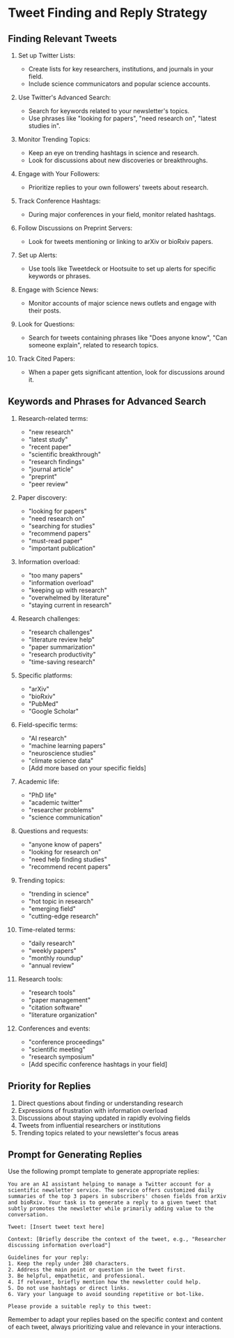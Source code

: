# Tweet Finding and Reply Strategy

## Finding Relevant Tweets

1. Set up Twitter Lists:
   - Create lists for key researchers, institutions, and journals in your field.
   - Include science communicators and popular science accounts.

2. Use Twitter's Advanced Search:
   - Search for keywords related to your newsletter's topics.
   - Use phrases like "looking for papers", "need research on", "latest studies in".

3. Monitor Trending Topics:
   - Keep an eye on trending hashtags in science and research.
   - Look for discussions about new discoveries or breakthroughs.

4. Engage with Your Followers:
   - Prioritize replies to your own followers' tweets about research.

5. Track Conference Hashtags:
   - During major conferences in your field, monitor related hashtags.

6. Follow Discussions on Preprint Servers:
   - Look for tweets mentioning or linking to arXiv or bioRxiv papers.

7. Set up Alerts:
   - Use tools like Tweetdeck or Hootsuite to set up alerts for specific keywords or phrases.

8. Engage with Science News:
   - Monitor accounts of major science news outlets and engage with their posts.

9. Look for Questions:
   - Search for tweets containing phrases like "Does anyone know", "Can someone explain", related to research topics.

10. Track Cited Papers:
    - When a paper gets significant attention, look for discussions around it.

## Keywords and Phrases for Advanced Search

1. Research-related terms:
   - "new research"
   - "latest study"
   - "recent paper"
   - "scientific breakthrough"
   - "research findings"
   - "journal article"
   - "preprint"
   - "peer review"

2. Paper discovery:
   - "looking for papers"
   - "need research on"
   - "searching for studies"
   - "recommend papers"
   - "must-read paper"
   - "important publication"

3. Information overload:
   - "too many papers"
   - "information overload"
   - "keeping up with research"
   - "overwhelmed by literature"
   - "staying current in research"

4. Research challenges:
   - "research challenges"
   - "literature review help"
   - "paper summarization"
   - "research productivity"
   - "time-saving research"

5. Specific platforms:
   - "arXiv"
   - "bioRxiv"
   - "PubMed"
   - "Google Scholar"

6. Field-specific terms:
   - "AI research"
   - "machine learning papers"
   - "neuroscience studies"
   - "climate science data"
   - [Add more based on your specific fields]

7. Academic life:
   - "PhD life"
   - "academic twitter"
   - "researcher problems"
   - "science communication"

8. Questions and requests:
   - "anyone know of papers"
   - "looking for research on"
   - "need help finding studies"
   - "recommend recent papers"

9. Trending topics:
   - "trending in science"
   - "hot topic in research"
   - "emerging field"
   - "cutting-edge research"

10. Time-related terms:
    - "daily research"
    - "weekly papers"
    - "monthly roundup"
    - "annual review"

11. Research tools:
    - "research tools"
    - "paper management"
    - "citation software"
    - "literature organization"

12. Conferences and events:
    - "conference proceedings"
    - "scientific meeting"
    - "research symposium"
    - [Add specific conference hashtags in your field]

## Priority for Replies

1. Direct questions about finding or understanding research
2. Expressions of frustration with information overload
3. Discussions about staying updated in rapidly evolving fields
4. Tweets from influential researchers or institutions
5. Trending topics related to your newsletter's focus areas

## Prompt for Generating Replies

Use the following prompt template to generate appropriate replies:

````
You are an AI assistant helping to manage a Twitter account for a scientific newsletter service. The service offers customized daily summaries of the top 3 papers in subscribers' chosen fields from arXiv and bioRxiv. Your task is to generate a reply to a given tweet that subtly promotes the newsletter while primarily adding value to the conversation.

Tweet: [Insert tweet text here]

Context: [Briefly describe the context of the tweet, e.g., "Researcher discussing information overload"]

Guidelines for your reply:
1. Keep the reply under 280 characters.
2. Address the main point or question in the tweet first.
3. Be helpful, empathetic, and professional.
4. If relevant, briefly mention how the newsletter could help.
5. Do not use hashtags or direct links.
6. Vary your language to avoid sounding repetitive or bot-like.

Please provide a suitable reply to this tweet:
````

Remember to adapt your replies based on the specific context and content of each tweet, always prioritizing value and relevance in your interactions.
